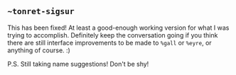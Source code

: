 ## `~tonret-sigsur`
This has been fixed! At least a good-enough working version for what I was trying to accomplish. Definitely keep the conversation going if you think there are still interface improvements to be made to `%gall` or `%eyre`, or anything of course. :)

P.S. Still taking name suggestions! Don't be shy!